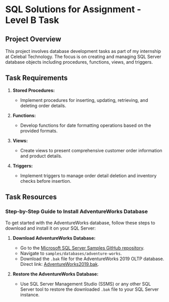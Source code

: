 # SQL Solutions for Assignment - Level B Task

## Project Overview

This project involves database development tasks as part of my internship at Celebal Technology. The focus is on creating and managing SQL Server database objects including procedures, functions, views, and triggers.

## Task Requirements

1. **Stored Procedures:**
   - Implement procedures for inserting, updating, retrieving, and deleting order details.

2. **Functions:**
   - Develop functions for date formatting operations based on the provided formats.

3. **Views:**
   - Create views to present comprehensive customer order information and product details.

4. **Triggers:**
   - Implement triggers to manage order detail deletion and inventory checks before insertion.

## Task Resources
### Step-by-Step Guide to Install AdventureWorks Database

To get started with the AdventureWorks database, follow these steps to download and install it on your SQL Server:

1. **Download AdventureWorks Database:**
   - Go to the [Microsoft SQL Server Samples GitHub repository](https://github.com/microsoft/sql-server-samples).
   - Navigate to `samples/databases/adventure-works`.
   - Download the `.bak` file for the AdventureWorks 2019 OLTP database. Direct link: [AdventureWorks2019.bak](https://github.com/microsoft/sql-server-samples/releases/download/adventureworks/AdventureWorks2019.bak).

2. **Restore the AdventureWorks Database:**
   - Use SQL Server Management Studio (SSMS) or any other SQL Server tool to restore the downloaded `.bak` file to your SQL Server instance.
